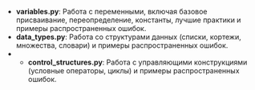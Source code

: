 - **variables.py**: Работа с переменными, включая базовое присваивание, переопределение, константы, лучшие практики и примеры распространенных ошибок.
- **data_types.py**: Работа со структурами данных (списки, кортежи, множества, словари) и примеры распространенных ошибок.
- - **control_structures.py**: Работа с управляющими конструкциями (условные операторы, циклы) и примеры распространенных ошибок.